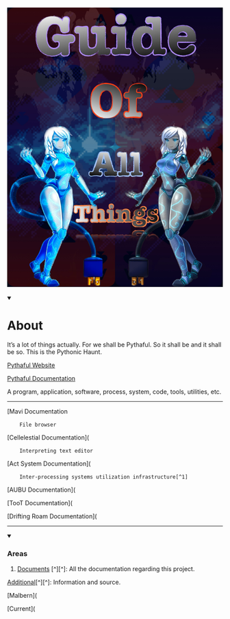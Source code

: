 ![](/docs/Additional/Material/GOAT.jpeg)

<details open><summary><h1>About</h1></summary>

It’s a lot of things actually. For we shall be Pythaful.
So it shall be and it shall be so.
This is the Pythonic Haunt.

[Pythaful Website](python.com)

[Pythaful Documentation](/docs/ReadMe.md)

A program, application, software, process, system, code, tools, utilities, etc.



</details>

***



[Mavi Documentation

        File browser
    
[Cellelestial Documentation](

        Interpreting text editor
        
[Act System Documentation](

        Inter-processing systems utilization infrastructure[^1]
    
[AUBU Documentation](

[TooT Documentation](

[Drifting Roam Documentation](

</details>

***

<details open><summary><h3>Areas</h1></summary>

1. [Documents](/docs/TableOfContent.md) [^][^]: All the documentation regarding this project.

[Additional](/docs/Additional/TableOfContent.md
)[^][^]: Information and source.

[Malbern](

[Current](

</details>

[^0]: Something that runs everywhere and can be a part of anything.

[^1]: a